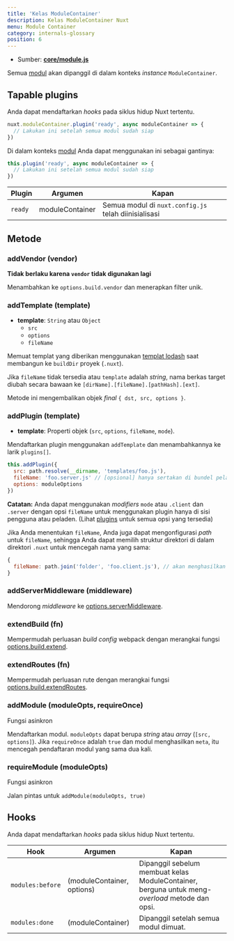 ```yaml
---
title: 'Kelas ModuleContainer'
description: Kelas ModuleContainer Nuxt
menu: Module Container
category: internals-glossary
position: 6
---
```


- Sumber: **[core/module.js](https://github.com/nuxt/nuxt.js/blob/dev/packages/core/src/module.js)**

Semua [modul](/docs/2.x/directory-structure/modules) akan dipanggil di dalam konteks _instance_ `ModuleContainer`.

## Tapable plugins

Anda dapat mendaftarkan _hooks_ pada siklus hidup Nuxt tertentu.

```js
nuxt.moduleContainer.plugin('ready', async moduleContainer => {
  // Lakukan ini setelah semua modul sudah siap
})
```

Di dalam konteks [modul](/docs/2.x/directory-structure/modules) Anda dapat menggunakan ini sebagai gantinya:

```js
this.plugin('ready', async moduleContainer => {
  // Lakukan ini setelah semua modul sudah siap
})
```

| Plugin  | Argumen       | Kapan                                                 |
| ------- | --------------- | ---------------------------------------------------- |
| `ready` | moduleContainer | Semua modul di `nuxt.config.js` telah diinisialisasi |

## Metode

### addVendor (vendor)

**Tidak berlaku karena `vendor` tidak digunakan lagi**

Menambahkan ke `options.build.vendor` dan menerapkan filter unik.

### addTemplate (template)

- **template**: `String` atau `Object`
  - `src`
  - `options`
  - `fileName`

Memuat templat yang diberikan menggunakan [templat lodash](https://lodash.com/docs/4.17.4#template) saat membangun ke `buildDir` proyek (`.nuxt`).

Jika `fileName` tidak tersedia atau `template` adalah _string_, nama berkas target diubah secara bawaan ke `[dirName].[fileName].[pathHash].[ext]`.

Metode ini mengembalikan objek _final_ `{ dst, src, options }`.

### addPlugin (template)

- **template**: Properti objek (`src`, `options`, `fileName`, `mode`).

Mendaftarkan plugin menggunakan `addTemplate` dan menambahkannya ke larik `plugins[]`.

```js
this.addPlugin({
  src: path.resolve(__dirname, 'templates/foo.js'),
  fileName: 'foo.server.js' // [opsional] hanya sertakan di bundel peladen
  options: moduleOptions
})
```

**Catatan:** Anda dapat menggunakan _modifiers_ `mode` atau `.client` dan `.server` dengan opsi `fileName` untuk menggunakan plugin hanya di sisi pengguna atau peladen. (Lihat [plugins](/docs/2.x/directory-structure/plugins#name-conventional-plugin) untuk semua opsi yang tersedia)

Jika Anda menentukan `fileName`, Anda juga dapat mengonfigurasi _path_ untuk `fileName`, sehingga Anda dapat memilih struktur direktori di dalam direktori `.nuxt` untuk mencegah nama yang sama:

```js
{
  fileName: path.join('folder', 'foo.client.js'), // akan menghasilkan `.nuxt/folder/foo.client.js`
}
```

### addServerMiddleware (middleware)

Mendorong _middleware_ ke [options.serverMiddleware](/docs/2.x/configuration-glossary/configuration-servermiddleware).

### extendBuild (fn)

Mempermudah perluasan _build config_ webpack dengan merangkai fungsi [options.build.extend](/docs/2.x/configuration-glossary/configuration-build#extend).

### extendRoutes (fn)

Mempermudah perluasan rute dengan merangkai fungsi [options.build.extendRoutes](/docs/2.x/configuration-glossary/configuration-router#extendroutes).

### addModule (moduleOpts, requireOnce)

Fungsi asinkron

Mendaftarkan modul. `moduleOpts` dapat berupa _string_ atau _array_ (`[src, options]`). Jika `requireOnce` adalah `true` dan modul menghasilkan `meta`, itu mencegah pendaftaran modul yang sama dua kali.

### requireModule (moduleOpts)

Fungsi asinkron

Jalan pintas untuk `addModule(moduleOpts, true)`

## Hooks

Anda dapat mendaftarkan _hooks_ pada siklus hidup Nuxt tertentu.

| Hook             | Argumen                  | Kapan                                                                                  |
| ---------------- | -------------------------- | ------------------------------------------------------------------------------------- |
| `modules:before` | (moduleContainer, options) | Dipanggil sebelum membuat kelas ModuleContainer, berguna untuk meng-_overload_ metode dan opsi. |
| `modules:done`   | (moduleContainer)          | Dipanggil setelah semua modul dimuat.                                             |